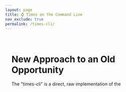 ```yaml
---
layout: page
title: ⌚ Times on the Command Line
nav_exclude: true
permalink: /times-cli/
---
```



<style>
  .standalone-page {
      max-width: 800px; /* Adjust width as needed */
      margin-left: 0; /* Align content to the left */
      margin-right: auto; /* Ensures right spacing */
      text-align: left; /* Aligns text to the left */
      padding: 20px;
  }
</style>

<div class="standalone-page">
  <h1>New Approach to an Old Opportunity</h1>
  <p>The "times-cli" is a direct, raw implementation of the </p>
</div>
 